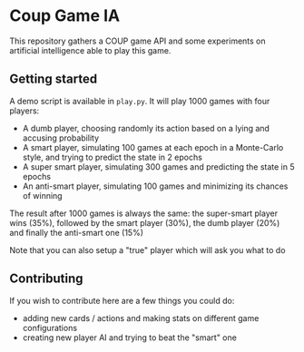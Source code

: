 # Coup Game IA

This repository gathers a COUP game API and some experiments on artificial intelligence able to play this game.

## Getting started

A demo script is available in `play.py`. It will play 1000 games with four players:
- A dumb player, choosing randomly its action based on a lying and accusing probability
- A smart player, simulating 100 games at each epoch in a Monte-Carlo style, and trying to predict the state in 2 epochs
- A super smart player, simulating 300 games and predicting the state in 5 epochs
- An anti-smart player, simulating 100 games and minimizing its chances of winning

The result after 1000 games is always the same: the super-smart player wins (35%), followed by the smart player (30%), the dumb player (20%) and finally the anti-smart one (15%)

Note that you can also setup a "true" player which will ask you what to do

## Contributing

If you wish to contribute here are a few things you could do:
- adding new cards / actions and making stats on different game configurations
- creating new player AI and trying to beat the "smart" one
